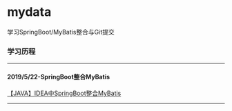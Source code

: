 # mydata
学习SpringBoot/MyBatis整合与Git提交

### 学习历程
-----------------------------------------------------------------------------
#### 2019/5/22-SpringBoot整合MyBatis
[【JAVA】IDEA中SpringBoot整合MyBatis](https://blog.csdn.net/qq_33591903/article/details/90412080)

-----------------------------------------------------------------------------
